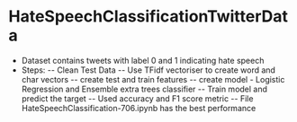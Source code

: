 # HateSpeechClassificationTwitterData

- Dataset contains tweets with label 0 and 1 indicating hate speech
- Steps:
  -- Clean Test Data
  -- Use TFidf vectoriser to create word and char vectors
  -- create test and train features
  -- create model - Logistic Regression and Ensemble extra trees classifier
  -- Train model and predict the target
  -- Used accuracy and F1 score metric
  -- File HateSpeechClassification-706.ipynb has the best performance
